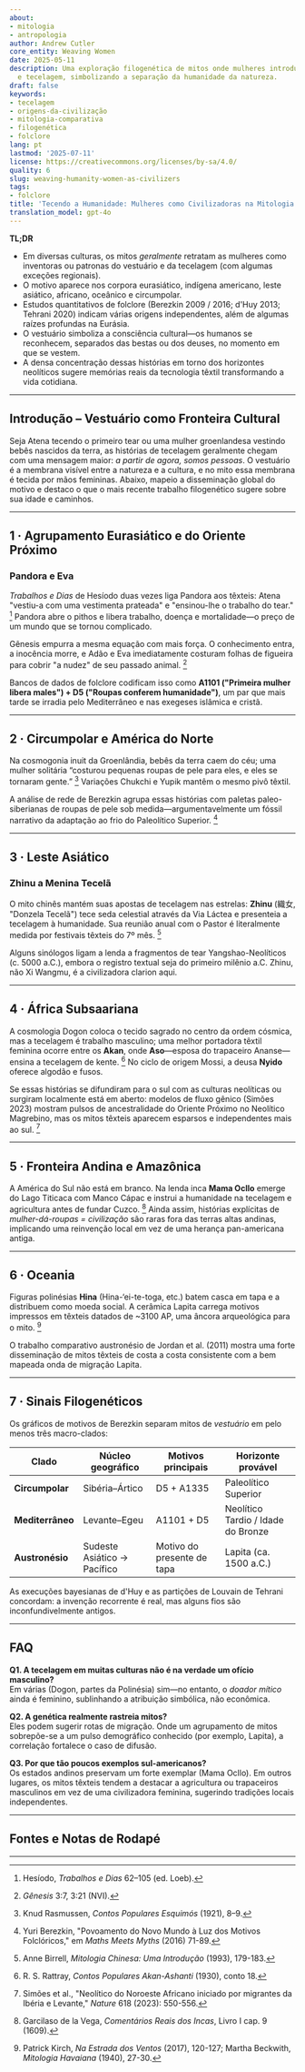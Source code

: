 ```yaml
---
about:
- mitologia
- antropologia
author: Andrew Cutler
core_entity: Weaving Women
date: 2025-05-11
description: Uma exploração filogenética de mitos onde mulheres introduzem roupas
  e tecelagem, simbolizando a separação da humanidade da natureza.
draft: false
keywords:
- tecelagem
- origens-da-civilização
- mitologia-comparativa
- filogenética
- folclore
lang: pt
lastmod: '2025-07-11'
license: https://creativecommons.org/licenses/by-sa/4.0/
quality: 6
slug: weaving-humanity-women-as-civilizers
tags:
- folclore
title: 'Tecendo a Humanidade: Mulheres como Civilizadoras na Mitologia Mundial'
translation_model: gpt-4o
---
```


**TL;DR**

- Em diversas culturas, os mitos *geralmente* retratam as mulheres como inventoras ou patronas do vestuário e da tecelagem (com algumas exceções regionais).
- O motivo aparece nos corpora eurasiático, indígena americano, leste asiático, africano, oceânico e circumpolar.
- Estudos quantitativos de folclore (Berezkin 2009 / 2016; d'Huy 2013; Tehrani 2020) indicam várias origens independentes, além de algumas raízes profundas na Eurásia.
- O vestuário simboliza a consciência cultural—os humanos se reconhecem, separados das bestas ou dos deuses, no momento em que se vestem.
- A densa concentração dessas histórias em torno dos horizontes neolíticos sugere memórias reais da tecnologia têxtil transformando a vida cotidiana.

---

## Introdução – Vestuário como Fronteira Cultural  

Seja Atena tecendo o primeiro tear ou uma mulher groenlandesa vestindo bebês nascidos da terra, as histórias de tecelagem geralmente chegam com uma mensagem maior: *a partir de agora, somos pessoas*. O vestuário é a membrana visível entre a natureza e a cultura, e no mito essa membrana é tecida por mãos femininas. Abaixo, mapeio a disseminação global do motivo e destaco o que o mais recente trabalho filogenético sugere sobre sua idade e caminhos.

---

## 1 · Agrupamento Eurasiático e do Oriente Próximo 

### Pandora e Eva 

*Trabalhos e Dias* de Hesíodo duas vezes liga Pandora aos têxteis: Atena "vestiu-a com uma vestimenta prateada" e "ensinou-lhe o trabalho do tear." [^1] Pandora abre o pithos e libera trabalho, doença e mortalidade—o preço de um mundo que se tornou complicado.

Gênesis empurra a mesma equação com mais força. O conhecimento entra, a inocência morre, e Adão e Eva imediatamente costuram folhas de figueira para cobrir "a nudez" de seu passado animal. [^2]

Bancos de dados de folclore codificam isso como **A1101 ("Primeira mulher libera males") + D5 ("Roupas conferem humanidade")**, um par que mais tarde se irradia pelo Mediterrâneo e nas exegeses islâmica e cristã.

---

## 2 · Circumpolar e América do Norte  

Na cosmogonia inuit da Groenlândia, bebês da terra caem do céu; uma mulher solitária “costurou pequenas roupas de pele para eles, e eles se tornaram gente.” [^3] Variações Chukchi e Yupik mantêm o mesmo pivô têxtil.

A análise de rede de Berezkin agrupa essas histórias com paletas paleo-siberianas de roupas de pele sob medida—argumentavelmente um fóssil narrativo da adaptação ao frio do Paleolítico Superior. [^4]

---

## 3 · Leste Asiático 

### Zhinu a Menina Tecelã 

O mito chinês mantém suas apostas de tecelagem nas estrelas: **Zhinu** (織女, "Donzela Tecelã") tece seda celestial através da Via Láctea e presenteia a tecelagem à humanidade. Sua reunião anual com o Pastor é literalmente medida por festivais têxteis do 7º mês. [^5]

Alguns sinólogos ligam a lenda a fragmentos de tear Yangshao-Neolíticos (c. 5000 a.C.), embora o registro textual seja do primeiro milênio a.C. Zhinu, não Xi Wangmu, é a civilizadora clarion aqui.

---

## 4 · África Subsaariana  

A cosmologia Dogon coloca o tecido sagrado no centro da ordem cósmica, mas a tecelagem é trabalho masculino; uma melhor portadora têxtil feminina ocorre entre os **Akan**, onde **Aso**—esposa do trapaceiro Ananse—ensina a tecelagem de kente. [^6] No ciclo de origem Mossi, a deusa **Nyido** oferece algodão e fusos.

Se essas histórias se difundiram para o sul com as culturas neolíticas ou surgiram localmente está em aberto: modelos de fluxo gênico (Simões 2023) mostram pulsos de ancestralidade do Oriente Próximo no Neolítico Magrebino, mas os mitos têxteis aparecem esparsos e independentes mais ao sul. [^7]

---

## 5 · Fronteira Andina e Amazônica 

A América do Sul não está em branco. Na lenda inca **Mama Ocllo** emerge do Lago Titicaca com Manco Cápac e instrui a humanidade na tecelagem e agricultura antes de fundar Cuzco. [^8] Ainda assim, histórias explícitas de *mulher-dá-roupas = civilização* são raras fora das terras altas andinas, implicando uma reinvenção local em vez de uma herança pan-americana antiga.

---

## 6 · Oceania  

Figuras polinésias **Hina** (Hina-‘ei-te-toga, etc.) batem casca em tapa e a distribuem como moeda social. A cerâmica Lapita carrega motivos impressos em têxteis datados de ~3100 AP, uma âncora arqueológica para o mito. [^9]

O trabalho comparativo austronésio de Jordan et al. (2011) mostra uma forte disseminação de mitos têxteis de costa a costa consistente com a bem mapeada onda de migração Lapita.

---

## 7 · Sinais Filogenéticos 

Os gráficos de motivos de Berezkin separam mitos de *vestuário* em pelo menos três macro-clados:

| Clado | Núcleo geográfico | Motivos principais | Horizonte provável |
|-------|-------------------|-------------------|--------------------|
| **Circumpolar** | Sibéria–Ártico | D5 + A1335 | Paleolítico Superior |
| **Mediterrâneo** | Levante–Egeu | A1101 + D5 | Neolítico Tardio / Idade do Bronze |
| **Austronésio** | Sudeste Asiático → Pacífico | Motivo do presente de tapa | Lapita (ca. 1500 a.C.) |

As execuções bayesianas de d'Huy e as partições de Louvain de Tehrani concordam: a invenção recorrente é real, mas alguns fios são inconfundivelmente antigos.

---

## FAQ  

**Q1. A tecelagem em muitas culturas não é na verdade um ofício masculino?**  
Em várias (Dogon, partes da Polinésia) sim—no entanto, o *doador mítico* ainda é feminino, sublinhando a atribuição simbólica, não econômica.

**Q2. A genética realmente rastreia mitos?**  
Eles podem sugerir rotas de migração. Onde um agrupamento de mitos sobrepõe-se a um pulso demográfico conhecido (por exemplo, Lapita), a correlação fortalece o caso de difusão.

**Q3. Por que tão poucos exemplos sul-americanos?**  
Os estados andinos preservam um forte exemplar (Mama Ocllo). Em outros lugares, os mitos têxteis tendem a destacar a agricultura ou trapaceiros masculinos em vez de uma civilizadora feminina, sugerindo tradições locais independentes.

---

## Fontes e Notas de Rodapé 

[^1]: Hesíodo, *Trabalhos e Dias* 62–105 (ed. Loeb). 
[^2]: *Gênesis* 3:7, 3:21 (NVI). 
[^3]: Knud Rasmussen, *Contos Populares Esquimós* (1921), 8–9. 
[^4]: Yuri Berezkin, "Povoamento do Novo Mundo à Luz dos Motivos Folclóricos," em *Maths Meets Myths* (2016) 71-89. 
[^5]: Anne Birrell, *Mitologia Chinesa: Uma Introdução* (1993), 179-183. 
[^6]: R. S. Rattray, *Contos Populares Akan-Ashanti* (1930), conto 18. 
[^7]: Simões et al., "Neolítico do Noroeste Africano iniciado por migrantes da Ibéria e Levante," *Nature* 618 (2023): 550-556. 
[^8]: Garcilaso de la Vega, *Comentários Reais dos Incas*, Livro I cap. 9 (1609). 
[^9]: Patrick Kirch, *Na Estrada dos Ventos* (2017), 120-127; Martha Beckwith, *Mitologia Havaiana* (1940), 27-30. 

---